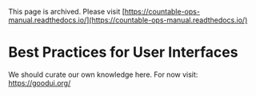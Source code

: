 This page is archived. Please visit [https://countable-ops-manual.readthedocs.io/](https://countable-ops-manual.readthedocs.io/)

# Best Practices for User Interfaces

We should curate our own knowledge here. For now visit: https://goodui.org/
